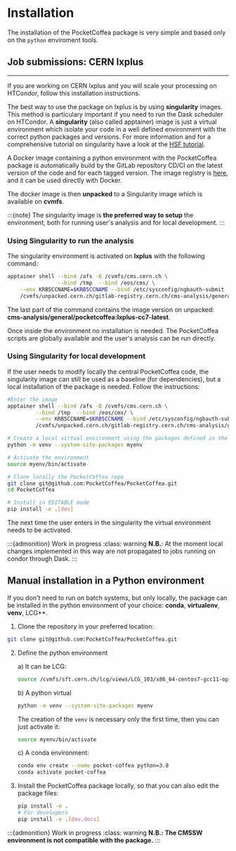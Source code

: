 # Installation

The installation of the PocketCoffea package is very simple and based only on the `python` enviroment tools.

## Job submissions: CERN lxplus
----------------------------
If you are working on CERN lxplus and you will scale your processing on HTCondor, follow this installation
instructions.

The best way to use the package on lxplus is by using **singularity** images. This method is particulary important if you need to run the Dask scheduler on HTCondor.
A **singularity** (also called apptainer) image is just a virtual environment which isolate your code in a well defined environment with the correct python packages and versions.
For more information and for a comprehensive tutorial on singularity have a look at the [HSF
tutorial](https://hsf-training.github.io/hsf-training-docker/10-singularity/index.html).

A Docker image containing a python environment with the PocketCoffea package is automatically build by the GitLab repository CD/CI on the latest version of the
code and for each tagged version. The image registry is
[here](https://gitlab.cern.ch/cms-analysis/general/PocketCoffea/container_registry/16693), and it can be used directly
with Docker. 

The docker image is then **unpacked** to a Singularity image which is available on **cvmfs**. 

:::{note}
The singularity image is **the preferred way to setup** the environment, both for running user's analysis and for local development. 
:::

### Using Singularity to run the analysis

The singularity environment is activated on **lxplus** with the following command:

```bash
apptainer shell --bind /afs -B /cvmfs/cms.cern.ch \
                --bind /tmp  --bind /eos/cms/ \
    --env KRB5CCNAME=$KRB5CCNAME --bind /etc/sysconfig/ngbauth-submit  \
    /cvmfs/unpacked.cern.ch/gitlab-registry.cern.ch/cms-analysis/general/pocketcoffea:lxplus-cc7-latest 
```

The last part of the command contains the image version on unpacked:
**cms-analysis/general/pocketcoffea:lxplus-cc7-latest**. 

Once inside the environment no installation is needed. The PocketCoffea scripts are globally available and the user's
analysis can be run directly. 

### Using Singularity for local development

If the user needs to modify locally the central PocketCoffea code, the singularity image can still be used as a baseline
(for dependencies), but a local
installation of the package is needed. Follow the instructions: 


```bash
#Enter the image
apptainer shell --bind /afs -B /cvmfs/cms.cern.ch \
         --bind /tmp  --bind /eos/cms/ \
         --env KRB5CCNAME=$KRB5CCNAME --bind /etc/sysconfig/ngbauth-submit  \
         /cvmfs/unpacked.cern.ch/gitlab-registry.cern.ch/cms-analysis/general/pocketcoffea:lxplus-cc7-latest 

# Create a local virtual environment using the packages defined in the singularity image
python -m venv --system-site-packages myenv

# Activate the environment
source myenv/bin/activate

# Clone locally the PocketCoffea repo
git clone git@github.com:PocketCoffea/PocketCoffea.git
cd PocketCoffea

# Install in EDITABLE mode
pip install -e .[dev]
```

The next time the user enters in the singularity the virtual environment needs to be activated. 

:::{admonition} Work in progress
:class: warning
**N.B.**: At the moment local changes implemented in this way are not propagated to jobs running on condor through Dask. 
:::


## Manual installation in a Python environment

If you don't need to run on batch systems, but only locally, the package can be installed in the python environment of
your choice: **conda**, **virtualenv**, **venv**, LCG**.

1) Clone the repository in your preferred location:

```bash                   
git clone git@github.com:PocketCoffea/PocketCoffea.git
```

2) Define the python environment

   a) It can be LCG:

      ```bash
      source /cvmfs/sft.cern.ch/lcg/views/LCG_103/x86_64-centos7-gcc11-opt/setup.sh
      ```

   b) A python virtual       

      ```bash
      python -m venv --system-site-packages myenv
      ```

      The creation of the `venv` is necessary only the first time, then you can just activate it:
      
      ```bash
      source myenv/bin/activate
      ```

   c) A conda environment:

      ```bash
      conda env create --name pocket-coffea python=3.8
      conda activate pocket-coffea
      ```

3) Install the PocketCoffea package locally, so that you can also edit the package files:

    ```bash
    pip install -e .
    # For developers
    pip install -e .[dev,docs]
    ```


:::{admonition} Work in progress
:class: warning
**N.B.: The CMSSW environment is not compatible with the package.**
:::
